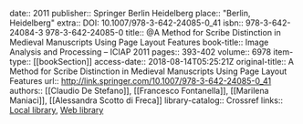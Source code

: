 date:: 2011
publisher:: Springer Berlin Heidelberg
place:: "Berlin, Heidelberg"
extra:: DOI: 10.1007/978-3-642-24085-0_41
isbn:: 978-3-642-24084-3 978-3-642-24085-0
title:: @A Method for Scribe Distinction in Medieval Manuscripts Using Page Layout Features
book-title:: Image Analysis and Processing – ICIAP 2011
pages:: 393-402
volume:: 6978
item-type:: [[bookSection]]
access-date:: 2018-08-14T05:25:21Z
original-title:: A Method for Scribe Distinction in Medieval Manuscripts Using Page Layout Features
url:: http://link.springer.com/10.1007/978-3-642-24085-0_41
authors:: [[Claudio De Stefano]], [[Francesco Fontanella]], [[Marilena Maniaci]], [[Alessandra Scotto di Freca]]
library-catalog:: Crossref
links:: [Local library](zotero://select/groups/2386895/items/BDXC9XLH), [Web library](https://www.zotero.org/groups/2386895/items/BDXC9XLH)
